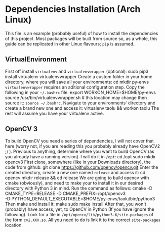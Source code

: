 # Dependencies Installation (Arch Linux)
This file is an example (probably useful) of how to install the dependencies of
this project. Most packages will be built from source so, as a whole, this guide
can be replicated in other Linux flavours; `pip` is assumed.

## VirtualEnvironment
First off install `virtualenv` and `virtualenvwrapper` (optional):
    sudo pip3 install virtualenv virtualenvwrapper
Create a custom folder in your home directory, where you will save all your
environments:
    cd
    mkdir py-envs
`virtualenvwrapper` requires an aditional configuration step. Copy the following
in your `~/.bashrc` file:
    export WORKON_HOME=$HOME/py-envs
    source /usr/bin/virtualenvwrapper.sh # this location may change
then source it: `source ~/.bashrc`.
Navigate to your environments' directory and create a brand new one and access
it:
    virtualenv taolu && workon taolu
The rest will assume you have your virtualenv active.

## OpenCV 3
To build OpenCV you need a series of dependencies, I will not cover that here
(worry not, if you are reading this you probably already have OpenCV2 ;) ).
Previous to anything, determine where you want to build OpenCV (as you already
have a running version). I will do it in `/opt`:
    cd /opt
    sudo mkdir opencv3
First clone, somewhere (like in your Downloads directory), the code from github:
    git clone https://github.com/opencv/opencv.git
Enter the created directory, create a new one named `release` and access it:
    cd opencv
    mkdir release && cd release
We are going to build opencv with cmake (obviously), and need to make your to
install it in our desired directory with Python 3 in mind. Run the command as
follows:
    cmake -D CMAKE_TYPE=RELEASE -D CMAKE_PREFIX=/opt/opencv3 \
    -D PYTHON_DEFAULT_EXECUTABLE=$HOME/py-envs/taolu/bin/python3
Then make and install it:
    make
    sudo make install
After that, you won't (probably) have access, yet, to OpenCV in Python (If you
have ignore the following). Look for a file in
`/opt/opencv/lib/python3.6/site-packages` of the form `cv2.XXX.so`. All you need
to do is link it to the correct `site-packages` location.



























